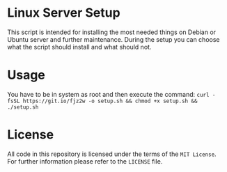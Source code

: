 # Linux Server Setup
This script is intended for installing the most needed things on Debian or Ubuntu server and further maintenance. During the setup you can choose what the script should install and what should not.

# Usage
You have to be in system as root and then execute the command:
`curl -fsSL https://git.io/fjz2w -o setup.sh && chmod +x setup.sh && ./setup.sh`

# License
All code in this repository is licensed under the terms of the `MIT License`. For further information please refer to the `LICENSE` file.
